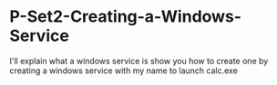 # P-Set2-Creating-a-Windows-Service
I'll explain what a windows service is show you how to create one by creating a windows service with my name to launch calc.exe
